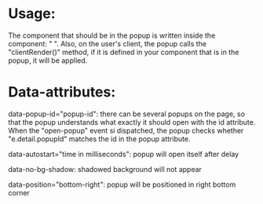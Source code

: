 
# Usage:
The component that should be in the popup is written inside the component: "<popup-container> <YOUR-COMPONENT> </popup-container>".
Also, on the user's client, the popup calls the "clientRender()" method, if it is defined in your component that is in the popup, it will be applied.

# Data-attributes:
data-popup-id="popup-id": there can be several popups on the page, so that the popup understands what exactly it should open with the id attribute. When the "open-popup" event si dispatched, the popup checks whether "e.detail.popupId" matches the id in the popup attribute.

data-autostart="time in milliseconds": popup will open itself after delay

data-no-bg-shadow: shadowed background will not appear

data-position="bottom-right": popup will be positioned in right bottom corner